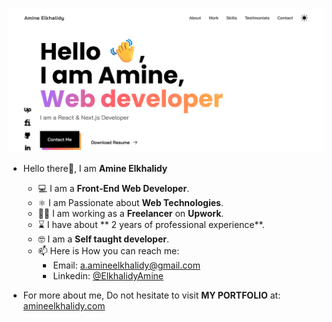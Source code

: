 ![My Portfolio Image](light.png)
- Hello there👋, I am **Amine Elkhalidy**
  - ‍💻 I am a **Front-End Web Developer**.
  - ⚛️ I am Passionate about **Web Technologies**.
  - 👨‍💻 I am working as a **Freelancer** on **Upwork**.
  - ⌛ I have about ** 2 years of professional experience**.
  - 🤓 I am a **Self taught developer**.
  - 📫 Here is How you can reach me:
    - Email: a.amineelkhalidy@gmail.com
    - Linkedin: [@ElkhalidyAmine](https://www.linkedin.com/in/amine-elkhalidy/)
 
 - For more about me, Do not hesitate to visit **MY PORTFOLIO** at: [amineelkhalidy.com](https://www.amineelkhalidy.com)

   




